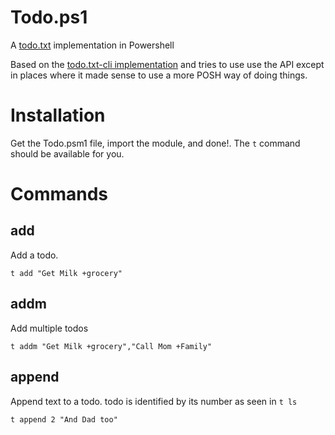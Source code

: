 Todo.ps1
========

A [todo.txt](http://todotxt.com/) implementation in Powershell

Based on the [todo.txt-cli implementation](https://github.com/ginatrapani/todo.txt-cli) and tries to use use the API except in places where it made sense to use a more POSH way of doing things.


Installation
============

Get the Todo.psm1 file, import the module, and done!. The `t` command should be available for you.


Commands
========

add
---

Add a todo.  

`t add "Get Milk +grocery"`


addm
----

Add multiple todos

`t addm "Get Milk +grocery","Call Mom +Family"`


append
------

Append text to a todo. todo is identified by its number as seen in `t ls`

`t append 2 "And Dad too"`

